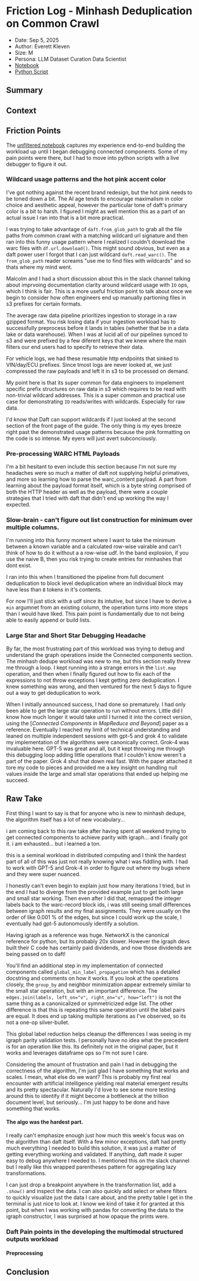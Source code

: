 # Friction Log - Minhash Deduplication on Common Crawl

- Date: Sep 5, 2025
- Author: Everett Kleven
- Size: M
- Persona: LLM Dataset Curation Data Scientist
- [Notebook](/workload/minhash_dedupe_common_crawl.ipynb)
- [Python Script](/workload/structured_outputs_workload.py)
  
## Summary


## Context

## Friction Points
The [unfiltered notebook](daft-minhash-dedupe/friction/UNFILTERED_minhash_dedupe_common_crawl.ipynb) captures my experience end-to-end building the workload up until I began debugging connected components. Some of my pain points were there, but I had to move into python scripts with a live debugger to figure it out. 


### Wildcard usage patterns and the hot pink accent color
I've got nothing against the recent brand redesign, but the hot pink needs to be toned down a bit. The AI age tends to encourage maximalism in color choice and aesthetic appeal, however the particular tone of daft's primary color is a bit to harsh. I figured I might as well mention this as a part of an actual issue I ran into that is a bit more practical.

I was trying to take advantage of `daft.from_glob_path` to grab all the file paths from common crawl with a matching wildcard url signature and then ran into this funny usage pattern where I realized I couldn't download the warc files with `df.url.download()`. This might sound obvious, but even as a daft power user I forgot that I can just wildcard `daft.read_warc()`. The `from_glob_path` reader screams "use me to find files with wildcards" and so thats where my mind went.

Malcolm and I had a short discussion about this in the slack channel talking about imprvoing documentation clarity around wildcard usage with `IO` ops, which I think is fair. This is a more useful friction point to talk about once we begin to consider how often engineers end up manually partioning files in s3 prefixes for certain formats.

The average raw data pipeline prioritizes ingestion to storage in a raw gzipped format. You risk losing data if your ingestion workload has to successfully preprocess before it lands in tables (whether that be in a data lake or data warehouse). When I was at lucid all of our pipelines synced to s3 and were prefixed by a few diferent keys that we knew where the main filters our end users had to specify to retrieve their data.

For vehicle logs, we had these resumable http endpoints that sinked to VIN/day/ECU prefixes. Since tmost logs are never looked at, we just compressed the raw payloads and left it in s3 to be processed on demand.

My point here is that its super common for data engineers to impelement specific prefix structures on raw data in s3 which requires to be read with non-trivial wildcard addresses. This is a super common and practical use case for demonstrating `IO` reads/writes with wildcards. Especially for raw data.

I'd know that Daft can support wildcards if I just looked at the second section of the front page of the guide. The only thing is my eyes breeze right past the demonstrated usage patterns because the pink formatting on the code is so intense. My eyers will just avert subconciously.

### Pre-processing WARC HTML Payloads

I'm a bit hesitant to even include this section because I'm not sure my headaches were so much a matter of daft not supplying helpful primatives, and more so learning how to parse the warc_content payload. A part from learning about the payload format itself, which is a byte string comprised of both the HTTP header as well as the payload, there were a couple strategies that I tried with daft that didn't end up working the way I expected.

### Slow-brain - can't figure out list construction for minimum over multiple columns. 
I'm running into this funny moment where I want to take the minimum between a known variable and a calculated row-wise vairable and can't think of how to do it without a a row-wise udf. In the band explosion, if you use the naive B, then you risk trying to create entries for minhashes that dont exist.

I ran into this when I transitioned the pipeline from full document deduplication to block level deduplication where an individual block may have less than `B` tokens in it's contents.

For now I'll just stick with a udf since its intutive, but since I have to derive a `min` argumnet from an existing column, the operation turns into more steps than I would have liked. This pain point is fundamentally due to not being able to easily append or build lists.

### Large Star and Short Star Debugging Headache

By far, the most frustrating part of this workload was trying to debug and understand the graph operations inside the Connected components section. The minhash dedupe workload was new to me, but this section really threw me through a loop. I kept running into a strange errors in the `list.map` operation, and then when I finally figured out how to fix each of the expressions to not throw exceptions I kept getting zero deduplication. I knew something was wrong, and then ventured for the next 5 days to figure out a way to get deduplication to work.

When I initially announced success, I had done so prematurely. I had only been able to get the large star operation to run without errors. Little did I know how much longer it would take until I turned it into the correct version, using the [*Connected Components in MapReduce and Beyond*] paper as a reference. Eventually I reached my limit of technical understanding and leaned on multiple independent sessions with gpt-5 and grok 4 to validate my implementation of the algorithms were canonically correct. Grok-4 was invaluable here. GPT-5 was great and all, but it kept throwing me through this debugging loop adding little operations that I couldn't know weren't a part of the paper. Grok 4 shut that down real fast. With the paper attached it tore my code to pieces and provided me a key insight on handling null values inside the large and small star operations that ended up helping me succeed.
 
## Raw Take

First thing I want to say is that for anyone who is new to minhash dedupe, the algorithm itself has a lot of new vocabulary...

i am coming back to this raw take after having spent all weekend trying to get connected components to achieve parity with igraph... and i finally got it. i am exhausted... but i learned a ton.

this is a seminal workload in distributed computing and I think the hardest part of all of this was just not really knowing what I was fiddling with. I had to work with GPT-5 and Grok-4 in order to figure out where my bugs where and they were super nuanced.

I honestly can't even begin to explain just how many iterations I tried, but in the end I had to diverge from the provided example just to get both large and small star working. Then even after I did that, remapped the integer labels back to the warc-record block ids, i was still seeing small differences between igraph results and my final assignments. They were usually on the order of like 0.001 % of the edges, but since I could work up the scale, I eventually had gpt-5 autonomously identify a solution.

Having igraph as a reference was huge. NetworkX is the canonical reference for python, but its probably 20x slower. However the igraph devs built their C code has certainly paid dividends, and now those dividends are being passed on to daft!

You'll find an additional step in my implementation of connected components called `global_min_label_propagation` which has a detailed docstring and comments on how it works. If you look at the operations closely, the `group_by` and neighbor minimization appear extremely similar to the small star operation, but with an important difference. The `edges.join(labels, left_on="v", right_on="u", how="left")` is not the same thing as a canonicalized or symmetricized edge list. The other difference is that this is repeating this same operation until the label pairs are equal. It does end up taking multiple iterations as I've observed, so its not a one-op silver-bullet.

This global label reduction helps cleanup the differences I was seeing in my igraph parity validation tests. I personally have no idea what the precedent is for an operation like this. Its definitely not in the original paper, but it works and leverages dataframe ops so I'm not sure I care.

Considering the amount of frustration and pain I had in debugging the correctness of the algorithm, I'm just glad I have something that works and scales. I mean, what else do we want? This is probably my first real encounter with artificial intelligence yielding real material emergent results and its pretty spectacular. Naturally I'd love to see some more testing around this to identify if it might become a bottleneck at the trillion document level, but seriously... I'm just happy to be done and have something that works. 

#### The algo was the hardest part.

I really can't emphasize enough just how much this week's focus was on the algorithm than daft itself. With a few minor exceptions, daft had pretty much everything I needed to build this solution, it was just a matter of getting everything working and validated. If anything, daft made it super easy to debug anywhere I needed to. I mentioned this on the slack channel but I really like this wrapped parentheses pattern for aggregating lazy transformations. 

I can just drop a breakpoint anywhere in the transformation list, add a `.show()` and inspect the data. I can also quickly add select or where filters to quickly visualize just the data I care about, and the pretty table I get in the terminal is just nice to look at. I know we kind of take it for granted at this point, but when I was working with pandas for converting the data to the igraph constructor, I was surprised at how opaque the prints were.

### Daft Pain points in the developing the multimodal structured outputs workload

#### Preprocessing



## Conclusion

